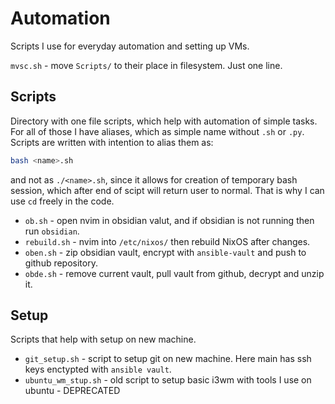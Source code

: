 # Automation
Scripts I use for everyday automation and setting up VMs.

`mvsc.sh` - move `Scripts/` to their place in filesystem. Just one line.

## Scripts
Directory with one file scripts, which help with automation of simple tasks. For all of those I have aliases, which as simple name without `.sh` or `.py`. Scripts are written with intention to alias them as:
```bash
bash <name>.sh
```
and not as `./<name>.sh`, since it allows for creation of temporary bash session, which after end of scipt will return user to normal. That is why I can use `cd` freely in the code.

- `ob.sh` - open nvim in obsidian valut, and if obsidian is not running then run `obsidian`.
- `rebuild.sh` - nvim into `/etc/nixos/` then rebuild NixOS after changes.
- `oben.sh` - zip obsidian vault, encrypt with `ansible-vault` and push to github repository.
- `obde.sh` - remove current vault, pull vault from github, decrypt and unzip it.

## Setup
Scripts that help with setup on new machine. 
- `git_setup.sh` - script to setup git on new machine. Here main has ssh keys enctypted with `ansible vault`.
- `ubuntu_wm_stup.sh` - old script to setup basic i3wm with tools I use on ubuntu - DEPRECATED

